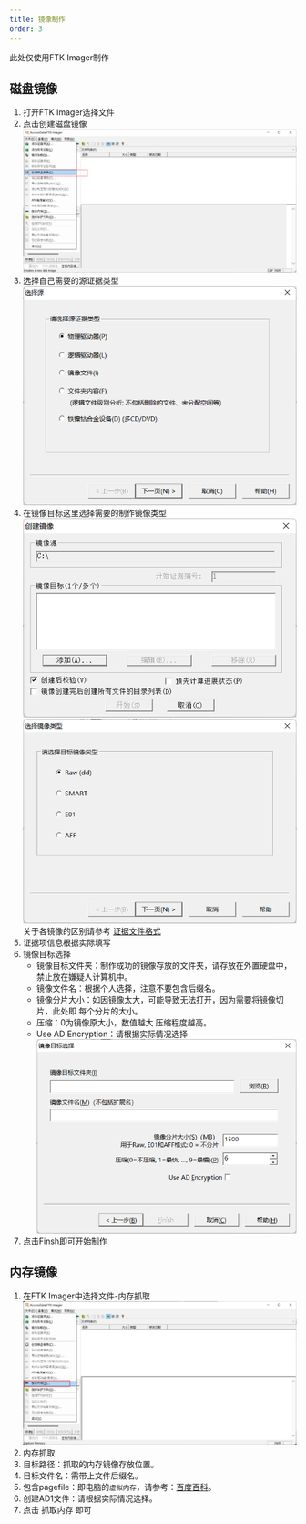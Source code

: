 ```yaml
---
title: 镜像制作
order: 3
---
```


此处仅使用FTK Imager制作

## 磁盘镜像

1. 打开FTK Imager选择文件
2. 点击创建磁盘镜像
   ![image](./img/QQ%E6%88%AA%E5%9B%BE20220928193501.png)
3. 选择自己需要的源证据类型
   ![image](./img/QQ%E6%88%AA%E5%9B%BE20220928195359.png)
4. 在镜像目标这里选择需要的制作镜像类型
   ![image](./img/QQ%E6%88%AA%E5%9B%BE20220928193826.png)
   ![image](./img/QQ%E6%88%AA%E5%9B%BE20220928193927.png)
   关于各镜像的区别请参考 [证据文件格式](file.md)
5. 证据项信息根据实际填写
6. 镜像目标选择
   - 镜像目标文件夹：制作成功的镜像存放的文件夹，请存放在外置硬盘中，禁止放在嫌疑人计算机中。
   - 镜像文件名：根据个人选择，注意不要包含后缀名。
   - 镜像分片大小：如因镜像太大，可能导致无法打开，因为需要将镜像切片，此处即 每个分片的大小。
   - 压缩：0为镜像原大小，数值越大 压缩程度越高。
   - Use AD Encryption：请根据实际情况选择
     ![image](./img/QQ%E6%88%AA%E5%9B%BE20220928194134.png)
7. 点击Finsh即可开始制作

## 内存镜像

1. 在FTK Imager中选择文件-内存抓取
   ![image](./img/QQ%E6%88%AA%E5%9B%BE20220928194814.png)
2. 内存抓取
3. 目标路径：抓取的内存镜像存放位置。
4. 目标文件名：需带上文件后缀名。
5. 包含pagefile：即电脑的`虚拟内存`，请参考：[百度百科](https://baike.baidu.com/item/pagefile.sys/460068?fr=aladdin)。
6. 创建AD1文件：请根据实际情况选择。
7. 点击 抓取内存 即可
